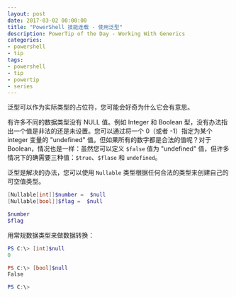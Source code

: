 ```yaml
---
layout: post
date: 2017-03-02 00:00:00
title: "PowerShell 技能连载 - 使用泛型"
description: PowerTip of the Day - Working With Generics
categories:
- powershell
- tip
tags:
- powershell
- tip
- powertip
- series
---
```

泛型可以作为实际类型的占位符，您可能会好奇为什么它会有意思。

有许多不同的数据类型没有 NULL 值。例如 Integer 和 Boolean 型，没有办法指出一个值是非法的还是未设置。您可以通过将一个 0（或者 -1）指定为某个 integer 变量的 "undefined" 值。但如果所有的数字都是合法的值呢？对于 Boolean，情况也是一样：虽然您可以定义 `$false` 值为 "undefined" 值，但许多情况下的确需要三种值：`$true`、`$flase` 和 `undefined`。

泛型是解决的办法，您可以使用 `Nullable` 类型根据任何合法的类型来创建自己的可空值类型。

```powershell
[Nullable[int]]$number =  $null
[Nullable[bool]]$flag =  $null

$number
$flag
```

用常规数据类型来做数据转换：

```powershell
PS C:\> [int]$null
0

PS C:\> [bool]$null
False

PS C:\>
```

<!--本文国际来源：[Working With Generics](http://community.idera.com/powershell/powertips/b/tips/posts/working-with-generics)-->
